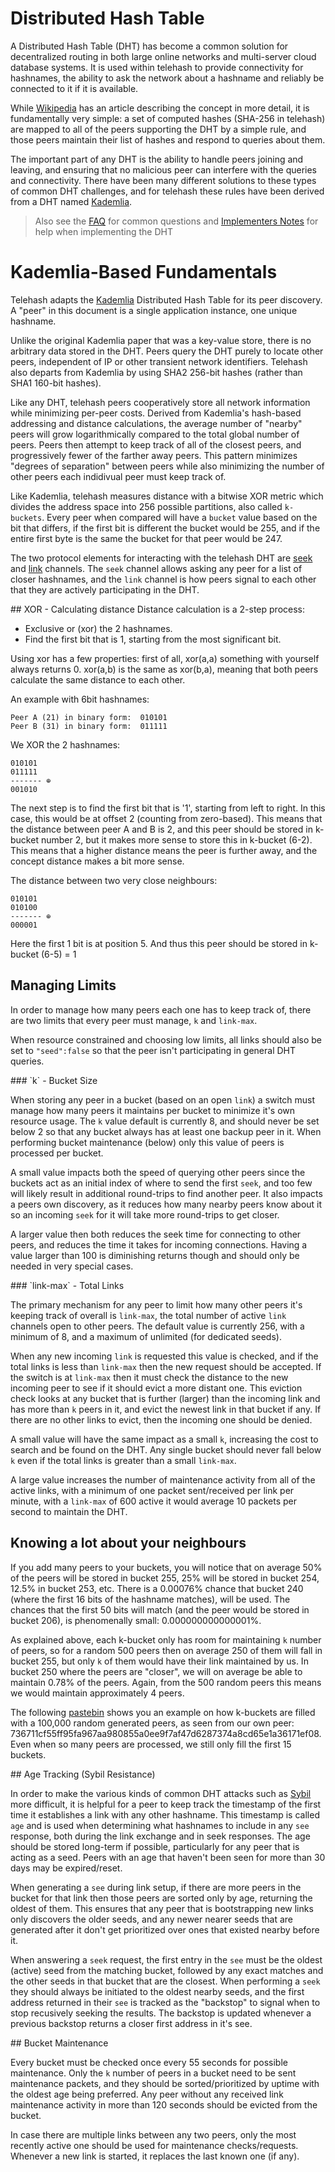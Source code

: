 Distributed Hash Table
======================

A Distributed Hash Table (DHT) has become a common solution for decentralized routing in both large online networks and multi-server cloud database systems.  It is used within telehash to provide connectivity for hashnames, the ability to ask the network about a hashname and reliably be connected to it if it is available.

While [Wikipedia](http://en.wikipedia.org/wiki/Distributed_hash_table) has an article describing the concept in more detail, it is fundamentally very simple: a set of computed hashes (SHA-256 in telehash) are mapped to all of the peers supporting the DHT by a simple rule, and those peers maintain their list of hashes and respond to queries about them.

The important part of any DHT is the ability to handle peers joining and leaving, and ensuring that no malicious peer can interfere with the queries and connectivity.  There have been many different solutions to these types of common DHT challenges, and for telehash these rules have been derived from a DHT named [Kademlia][].

> Also see the [FAQ](faq.md#dht) for common questions and [Implementers Notes](implementers.mddhts) for help when implementing the DHT

# Kademlia-Based Fundamentals

Telehash adapts the [Kademlia][] Distributed Hash Table for its peer discovery. A "peer" in this document is a single application instance, one unique hashname.

Unlike the original Kademlia paper that was a key-value store, there is no arbitrary data stored in the DHT. Peers query the DHT purely to locate other peers, independent of IP or other transient network identifiers. Telehash also departs from Kademlia by using SHA2 256-bit hashes (rather than SHA1 160-bit hashes).

Like any DHT, telehash peers cooperatively store all network information while minimizing per-peer costs. Derived from Kademlia's hash-based addressing and distance calculations, the average number of "nearby" peers will grow logarithmically compared to the total global number of peers. Peers then attempt to keep track of all of the closest peers, and progressively fewer of the farther away peers. This pattern minimizes "degrees of separation" between peers while also minimizing the number of other peers each indidivual peer must keep track of.

Like Kademlia, telehash measures distance with a bitwise XOR metric which divides the address space into 256 possible partitions, also called `k-buckets`.  Every peer when compared will have a `bucket` value based on the bit that differs, if the first bit is different the bucket would be 255, and if the entire first byte is the same the bucket for that peer would be 247.

The two protocol elements for interacting with the telehash DHT are [seek](switch.md#seek) and [link](switch.md#link) channels.  The `seek` channel allows asking any peer for a list of closer hashnames, and the `link` channel is how peers signal to each other that they are actively participating in the DHT.

<a name="distance" />
## XOR - Calculating distance
Distance calculation is a 2-step process:

   - Exclusive or (xor) the 2 hashnames.
   - Find the first bit that is 1, starting from the most significant bit.

Using xor has a few properties: first of all, xor(a,a) something with yourself always returns 0. xor(a,b) is the same
as xor(b,a), meaning that both peers calculate the same distance to each other.

An example with 6bit hashnames:

    Peer A (21) in binary form:  010101
    Peer B (31) in binary form:  011111


We XOR the 2 hashnames:

    010101
    011111
    ------- ⊕
    001010

The next step is to find the first bit that is '1', starting from left to right. In this case, this would be at offset
2 (counting from zero-based). This means that the distance between peer A and B is 2, and this peer should be stored in
k-bucket number 2, but it makes more sense to store this in k-bucket (6-2). This means that a higher distance means the
peer is further away, and the concept distance makes a bit more sense.

The distance between two very close neighbours:

    010101
    010100
    ------- ⊕
    000001

Here the first 1 bit is at position 5. And thus this peer should be stored in k-bucket (6-5) = 1


## Managing Limits

In order to manage how many peers each one has to keep track of, there are two limits that every peer must manage, `k` and `link-max`.

When resource constrained and choosing low limits, all links should also be set to `"seed":false` so that the peer isn't participating in general DHT queries.

<a name="k" />
### `k` - Bucket Size

When storing any peer in a bucket (based on an open `link`) a switch must manage how many peers it maintains per bucket to minimize it's own resource usage.  The `k` value default is currently 8, and should never be set below 2 so that any bucket always has at least one backup peer in it.  When performing bucket maintenance (below) only this value of peers is processed per bucket.

A small value impacts both the speed of querying other peers since the buckets act as an initial index of where to send the first `seek`, and too few will likely result in additional round-trips to find another peer.  It also impacts a peers own discovery, as it reduces how many nearby peers know about it so an incoming `seek` for it will take more round-trips to get closer.  

A larger value then both reduces the seek time for connecting to other peers, and reduces the time it takes for incoming connections.  Having a value larger than 100 is diminishing returns though and should only be needed in very special cases.

<a name="link-max" />
### `link-max` - Total Links

The primary mechanism for any peer to limit how many other peers it's keeping track of overall is `link-max`, the total number of active `link` channels open to other peers.  The default value is currently 256, with a minimum of 8, and a maximum of unlimited (for dedicated seeds).

When any new incoming `link` is requested this value is checked, and if the total links is less than `link-max` then the new request should be accepted.  If the switch is at `link-max` then it must check the distance to the new incoming peer to see if it should evict a more distant one.  This eviction check looks at any bucket that is further (larger) than the incoming link and has more than `k` peers in it, and evict the newest link in that bucket if any.  If there are no other links to evict, then the incoming one should be denied.

A small value will have the same impact as a small `k`, increasing the cost to search and be found on the DHT. Any single bucket should never fall below `k` even if the total links is greater than a small `link-max`.

A large value increases the number of maintenance activity from all of the active links, with a minimum of one packet sent/received per link per minute, with a `link-max` of 600 active it would average 10 packets per second to maintain the DHT.

## Knowing a lot about your neighbours
If you add many peers to your buckets, you will notice that on average 50% of the peers will be stored in bucket 255, 25%
will be stored in bucket 254, 12.5% in bucket 253, etc. There is a 0.00076% chance that bucket 240 (where the first 16 bits of the hashname matches), will be used. The chances that the first 50 bits will match (and the peer would be stored in bucket 206), is phenomenally small: 0.000000000000001%.

As explained above, each k-bucket only has room for maintaining `k` number of peers, so for a random 500 peers then on average 250 of them will fall in bucket 255, but only `k` of them would have their link maintained by us. In bucket 250 where the peers are "closer", we will on average be able to maintain 0.78% of the peers. Again, from the 500 random peers this means we would maintain approximately 4 peers.

The following [pastebin][] shows you an example on how k-buckets are filled with a 100,000
random generated peers, as seen from our own peer: 736711cf55ff95fa967aa980855a0ee9f7af47d6287374a8cd65e1a36171ef08.
Even when so many peers are processed, we still only fill the first 15 buckets.

<a name="age" />
## Age Tracking (Sybil Resistance)

In order to make the various kinds of common DHT attacks such as [Sybil](https://en.wikipedia.org/wiki/Sybil_attack) more difficult, it is helpful for a peer to keep track the timestamp of the first time it establishes a link with any other hashname.  This timestamp is called `age` and is used when determining what hashnames to include in any `see` response, both during the link exchange and in seek responses.  The age should be stored long-term if possible, particularly for any peer that is acting as a seed.  Peers with an age that haven't been seen for more than 30 days may be expired/reset.

When generating a `see` during link setup, if there are more peers in the bucket for that link then those peers are sorted only by age, returning the oldest of them.  This ensures that any peer that is bootstrapping new links only discovers the older seeds, and any newer nearer seeds that are generated after it don't get prioritized over ones that existed nearby before it.

When answering a `seek` request, the first entry in the `see` must be the oldest (active) seed from the matching bucket, followed by any exact matches and the other seeds in that bucket that are the closest. When performing a `seek` they should always be initiated to the oldest nearby seeds, and the first address returned in their `see` is tracked as the "backstop" to signal when to stop recusively seeking the results.  The backstop is updated whenever a previous backstop returns a closer first address in it's see.

<a name="maintenance" />
## Bucket Maintenance

Every bucket must be checked once every 55 seconds for possible maintenance. Only the `k` number of peers in a bucket need to be sent maintenance packets, and they should be sorted/prioritized by uptime with the oldest age being preferred.  Any peer without any received link maintenance activity in more than 120 seconds should be evicted from the bucket.

In case there are multiple links between any two peers, only the most recently active one should be used for maintenance checks/requests.  Whenever a new link is started, it replaces the last known one (if any).


[pastebin]: http://pastebin.com/0mBr3D8V
[kademlia]: references.md
